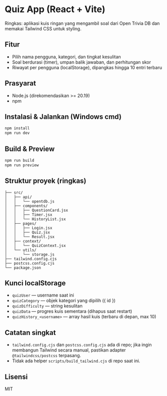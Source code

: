 # Quiz App (React + Vite)

Ringkas: aplikasi kuis ringan yang mengambil soal dari Open Trivia DB dan memakai Tailwind CSS untuk styling.

## Fitur

- Pilih nama pengguna, kategori, dan tingkat kesulitan
- Soal berdurasi (timer), umpan balik jawaban, dan perhitungan skor
- Riwayat per pengguna (localStorage), dipangkas hingga 10 entri terbaru

## Prasyarat

- Node.js (direkomendasikan >= 20.19)
- npm

## Instalasi & Jalankan (Windows cmd)

```cmd
npm install
npm run dev
```

## Build & Preview

```cmd
npm run build
npm run preview
```

## Struktur proyek (ringkas)

```text
├── src/
│   ├── api/
│   │   └── opentdb.js
│   ├── components/
│   │   ├── QuestionCard.jsx
│   │   ├── Timer.jsx
│   │   └── HistoryList.jsx
│   ├── pages/
│   │   ├── Login.jsx
│   │   ├── Quiz.jsx
│   │   └── Result.jsx
│   ├── context/
│   │   └── QuizContext.jsx
│   └── utils/
│       └── storage.js
├── tailwind.config.cjs
├── postcss.config.cjs
└── package.json
```

## Kunci localStorage

- `quizUser` — username saat ini
- `quizCategory` — objek kategori yang dipilih ({ id })
- `quizDifficulty` — string kesulitan
- `quizData` — progres kuis sementara (dihapus saat restart)
- `quizHistory_<username>` — array hasil kuis (terbaru di depan, max 10)

## Catatan singkat

- `tailwind.config.cjs` dan `postcss.config.cjs` ada di repo; jika ingin membangun Tailwind secara manual, pastikan adapter `@tailwindcss/postcss` terpasang.
- Tidak ada helper `scripts/build_tailwind.cjs` di repo saat ini.

## Lisensi

MIT
